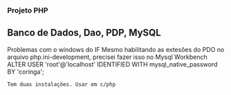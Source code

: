 ### Projeto PHP

## Banco de Dados, Dao, PDP, MySQL

Problemas com o windows do IF
    Mesmo habilitando as extesões do PDO no arquivo php.ini-development, precisei fazer isso no Mysql Workbench
    ALTER USER 'root'@'localhost' IDENTIFIED WITH mysql_native_password BY 'coringa';

    Tem duas instalações. Usar em c/php
